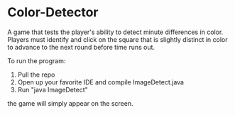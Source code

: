 # Color-Detector
A game that tests the player's ability to detect minute differences in color. Players must identify and click on the square that is slightly distinct in color to advance to the next round before time runs out. 

To run the program:
1. Pull the repo
2. Open up your favorite IDE and compile ImageDetect.java
3. Run "java ImageDetect"

the game will simply appear on the screen.

